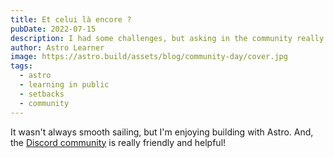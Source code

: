 ```yaml
---
title: Et celui là encore ?
pubDate: 2022-07-15
description: I had some challenges, but asking in the community really helped!
author: Astro Learner
image: https://astro.build/assets/blog/community-day/cover.jpg
tags:
  - astro
  - learning in public
  - setbacks
  - community
---
```

It wasn't always smooth sailing, but I'm enjoying building with Astro. And, the [Discord community](https://astro.build/chat) is really friendly and helpful!